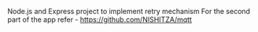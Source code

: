 Node.js and Express project to implement retry mechanism
For the second part of the app refer -
https://github.com/NISHITZA/mqtt
